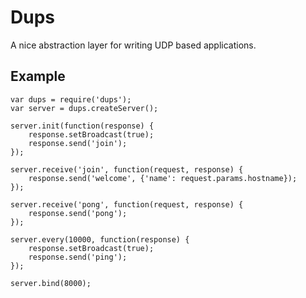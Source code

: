 Dups
====

A nice abstraction layer for writing UDP based applications.

Example
-------
    
    var dups = require('dups');
    var server = dups.createServer();
    
    server.init(function(response) {
        response.setBroadcast(true);
        response.send('join');
    });
    
    server.receive('join', function(request, response) {
        response.send('welcome', {'name': request.params.hostname});
    });
    
    server.receive('pong', function(request, response) {
        response.send('pong');
    });
    
    server.every(10000, function(response) {
        response.setBroadcast(true);
        response.send('ping');
    });
    
    server.bind(8000);
